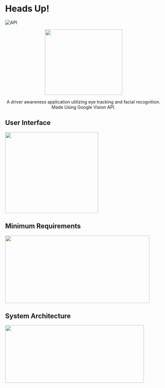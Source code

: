 # Heads Up!
![API](https://img.shields.io/badge/API-15%2B-brightgreen.svg?style=flat)

<p align="center">
	<img src="https://i.imgur.com/F7gKEBK.png" width="249" height ="210"/>
</p>
<p align="center">
A driver awareness application utilizing eye tracking and facial recognition.
Made Using Google Vision API.
</p>

## User Interface
<p align="left">
	<img src="https://i.imgur.com/yReGjWb.png" width="299" height ="260"/>
</p>
<p align="left">

## Minimum Requirements
<p align="left">
	<img src="https://i.imgur.com/qUFMHfh.png" width="464" height="217"/>
</p>
<p align="left">

## System Architecture
<p align="left">
	<img src="https://i.imgur.com/nIkpTw5.png" width="446" height="185"/>
</p>
<p align="left">
	

